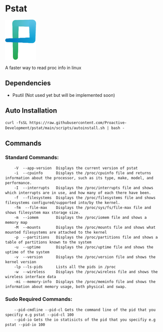 # Pstat
<img src="https://raw.githubusercontent.com/Proactive-Development/Logos/main/Pstat/pstat%20logo.png" width=100>

A faster way to read proc info in linux

## Dependencies
- Psutil (Not used yet but will be implemented soon)

## Auto Installation

```curl -fsSL https://raw.githubusercontent.com/Proactive-Development/pstat/main/scripts/autoinstall.sh | bash -```


## Commands

### Standard Commands:
```
    -V  --app-version  Displays the current version of pstat
    -i  --cpuinfo      Displays the /proc/cpuinfo file and returns information about the processor, such as its type, make, model, and performance.
    -I  --interrupts   Displays the /proc/interrupts file and shows which interrupts are in use, and how many of each there have been.
    -f  --filesystems  Displays the /proc/filesystems file and shows filesystems configured/supported into/by the kernel.
    -fm  --file-max    Displays the /proc/sys/fs/file-max file and shows filesystem max storage size.
    -m  --iomem        Displays the /proc/iomem file and shows a memory map
    -M  --mounts       Displays the /proc/mounts file and shows what mounted filesystems are attached to the kernel
    -p  --partitions   Displays the /proc/partitions file and shows a table of partitions known to the system
    -u  --uptime       Displays the /proc/uptime file and shows the uptime of the system
    -v  --version      Displays the /proc/version file and shows the kernel version
    -lp --ls-pids      Lists all the pids in /proc
    -w  --wireless     Displays the /proc/wireless file and shows the wireless interface data
    -mi --memory-info  Displays the /proc/meminfo file and shows the information about memory usage, both physical and swap.    
```
### Sudo Required Commands:
```
    --pid-cmdline --pid-cl Gets the command line of the pid that you specifiy e.g pstat --pid-cl 100
    --pid-io Gets the io statisicts of the pid that you specifiy e.g pstat --pid-io 100
```
